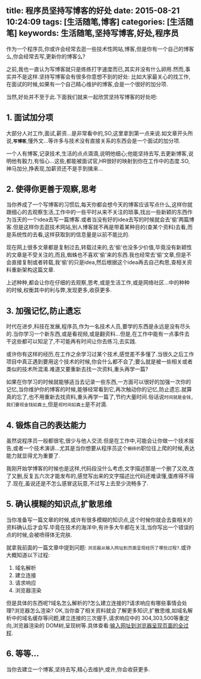 title: 程序员坚持写博客的好处
date: 2015-08-21 10:24:09
tags: [生活随笔,博客]
categories: [生活随笔]
keywords: 生活随笔,坚持写博客,好处,程序员
---

作为一个程序员,你或许会经常去逛一些技术性网站,博客,但是你有一个自己的博客么,你会经常去写,更新你的博客么?

之前,我也一直认为写博客就只是练练打字速度而已,其实并没有什么卵用.然而,事实并不是这样.坚持写博客会有很多你意想不到的好处: 比如大家最关心的找工作,在面试的时候,如果有一个自己精心维护的博客,会是一个很好的加分项.

当然,好处并不至于此.下面我们就来一起欣赏坚持写博客的好处吧:

<!--more-->

## 1. 面试加分项

大部分人对工作,面试,薪资...是非常看中的,SO,这里拿到第一点来说.如文章开头所说,**`写博客`**,懂外文...等许多与技术没有直接关系的东西会是一个面试的加分项.

一个人有博客,记录技术,生活的点点滴滴,说明他细心;他能坚持去写,去更新博客,说明他有毅力,有恒心...这些,都能被面试官,HR很好的映射到你在工作中的态度.SO,神马加分,挣表现,加薪资还不是手到擒来...

## 2. 使得你更善于观察,思考

当你养成了一个写博客的习惯后,每天你都会想今天的博客应该写点什么,这样你就跟细心的去观察生活,工作中的一些平时从来不关注的琐事,找出一些新颖的东西作为当天的一个idea去写一篇博客.或者当没有好的idea去写的时候就会去'偷'两篇博客.但是这样你去逛技术网站,别人博客就不再是带着某种目的(查某个资料)去看,而是系统性的去看,这样获取到的信息量是以前不能比的.

现在网上很多文章都是复制过去,转载过来的,去'偷'也没多少价值,毕竟没有新颖性的文章是不受关注的,而且,蜘蛛也不喜欢'偷'来的东西.我也经常去'偷'文章,但是不会直接复制或者转载,我'偷'的只是idea,然后根据这个idea再去自己构思,查相关资料重新架构这篇文章.

上述种种,都会让你在仔细的去观察,思考,或是生活工作,或是网络社区...中的种种的时候,权衡其中的利与弊,发现更多,收获更多.

## 3. 加强记忆,防止遗忘

时代在进步,科技在发展,程序员,作为一名技术人员,要学的东西是永远是没有尽头的.当你学习一个新东西,或是看视频,或是翻资料...但是,在工作中能有一点事件去干这些都可以知足了,不可能再有时间让你去练习,去实践.

或许你有这样的经历,在工作之余学习过某个技术,感觉差不多懂了.当很久之后工作项目中真正遇到要用这个技术的时候,你会什么都不会了;要么就是被一些相关或者类似的技术所混淆.难道又要重新去找一次资料,重头再学一篇?

如果在你学习的时候就能够适当去记录一些东西,一方面可以很好的加强一次你的记忆,当你维护你的博客的时候,能够经常看到它,再次触动你的记忆,防止遗忘.就算真的忘了,也不用重新去找资料,重头再学一篇了,节约大量时间.俗话说`时间就是金钱,我们要视金钱如粪土`,但是`视时间如粪土`是不对滴.

## 4. 锻炼自己的表达能力

虽然说程序员一般都很宅,很少与他人交流.但是在工作中,可能会让你做一个技术报告,或者一个技术演讲...尤其是当你想要从程序员这个`搬砖的`职位往上爬的时候,表达能力就显得尤为重要了.

我刚开始学博客的时候也是这样,代码段没什么考虑,文字描述那是一个删了又改,改了又删,反复五六次才能发布的,感觉写出来的文字描述比代码还难读懂,蛋疼得不得了.现在,虽说还是不怎么感冒这玩意,不过写上去至少流畅多了.

## 5. 确认模糊的知识点,扩散思维

当你准备写一篇文章的时候,或许有很多模糊的知识点,这个时候你就会去查相关的资料确认后才会写.毕竟在技术的海洋中,有许多大牛都在关注,当你写出一个错误的点的时候,会被喷得体无完肤.

就拿我前面的一篇文章中提到问题: `浏览器从输入网址到页面呈现经历了哪些过程?`.或许大概知道以下过程:

1. 域名解析
2. 建立连接
3. 请求响应
4. 浏览器渲染

但是具体的东西呢?域名怎么解析的?怎么建立连接的?请求响应有哪些事情会处理?浏览器怎么渲染?
OK,当你查了相关资料就会了解更多知识,扩散思维,如域名解析中的域名缓存等问题,建立连接的三次握手,请求响应中的 304,303,500等重定向,浏览器渲染的 DOM树,呈现树等.具体查看:[输入网址到浏览器呈现页面的全过程](/2015/08/13/front-end-browser-render/).

## 6. 等等...

当你去建立一个博客,坚持去写,精心去维护,或许,你会收获更多.